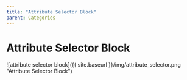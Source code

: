 ```yaml
---
title: "Attribute Selector Block"
parent: Categories
---
```

# Attribute Selector Block
![attribute selector block]({{ site.baseurl }}/img/attribute_selector.png "Attribute Selector Block")